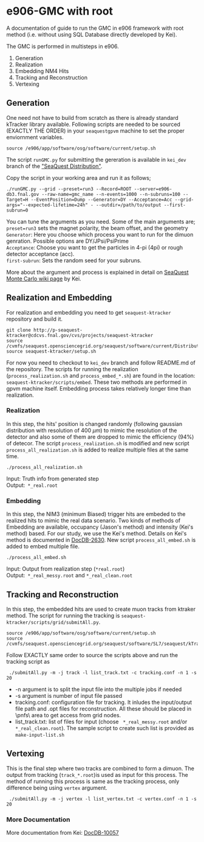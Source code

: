 # e906-GMC with root
A documentation of guide to run the GMC in e906 framework with root method (i.e. without using SQL Database directly developed by Kei). 

The GMC is performed in multisteps in e906.
1. Generation
2. Realization
3. Embedding NM4 Hits
4. Tracking and Reconstruction
5. Vertexing

## Generation

One need not have to build from scratch as there is already standard kTracker library available. Following scripts are needed to be sourced (EXACTLY THE ORDER) in your `seaquestgpvm` machine to set the proper enviornment variables.

```
source /e906/app/software/osg/software/current/setup.sh
``` 

The script `runGMC.py` for submitting the gereration is available in `kei_dev` branch of the ["SeaQuest Distribution"](https://cdcvs.fnal.gov/redmine/projects/seaquest-ktracker/repository/revisions/kei_dev/show). 

Copy the script in your working area and run it as follows;
```
./runGMC.py --grid --preset=run3 --Record=ROOT --server=e906-db3.fnal.gov --raw-name=gmc_name --n-events=1000 --n-subruns=100 --Target=H --EventPosition=Dump --Generator=DY --Acceptance=Acc --grid-args="--expected-lifetime=24h" - --outdir=/path/to/output --first-subrun=0
``` 
You can tune the arguments as you need. Some of the main arguments are;\
`preset=run3` sets the magnet polarity, the beam offset, and the geometry\
`Generator`: Here you choose which process you want to run for the dimuon genration. Possible options are DY/JPsi/PsiPrime\
`Acceptance`: Choose you want to get the particles in 4-pi (4pi) or rough detector acceptance (acc).\
`first-subrun`: Sets the random seed for your subruns.

More about the argument and process is explained in detail on [SeaQuest Monte Carlo wiki page](https://cdcvs.fnal.gov/redmine/projects/seaquest-gmc/wiki/Running_GMC_on_Fermigrid) by Kei.

## Realization and Embedding 

For realization and embedding you need to get `seaquest-ktracker` repository and build it.
```
git clone http://p-seaquest-ktracker@cdcvs.fnal.gov/cvs/projects/seaquest-ktracker
source /cvmfs/seaquest.opensciencegrid.org/seaquest/software/current/Distribution/setup/setup.sh
source seaquest-ktracker/setup.sh
``` 
For now you need to checkout to `kei_dev` branch and follow README.md of the repository. The scripts for running the realization (`process_realization.sh` and `process_embed_*.sh`) are found in the location: `seaquest-ktracker/scripts/embed`. These two methods are performed in gpvm machine itself. Embedding process takes relatively longer time than realization.

### Realization

In this step, the hits' position is changed randomly (following gaussian distribution with resolution of 400 $\mu m$) to mimic the resolution of the detector and also some of them are dropped to mimic the efficiency (94%) of detecor. The script `process_realization.sh` is modified and new script `process_all_realization.sh` is added to realize multiple files at the same time.

```
./process_all_realization.sh
```

Input: Truth info from generated step\
Output:` *_real.root`
 
### Embedding

In this step, the NIM3 (minimum Biased) trigger hits are embeded to the realized hits to mimic the real data scenario. Two kinds of methods of Embedding are available, occupancy (Jason's method) and intensity (Kei's method) based. For our study, we use the Kei's method. Details on Kei's method is documented in [DocDB-2630](https://seaquest-docdb.fnal.gov/cgi-bin/sso/RetrieveFile?docid=2630&filename=messyMC.pdf&version=2). New script `process_all_embed.sh` is added to embed multiple file. 

```
./process_all_embed.sh
```

Input: Output from realization step (`*real.root`)\
Output:` *_real_messy.root` and `*_real_clean.root`

## Tracking and Reconstruction

In this step, the embedded hits are used to create muon tracks from ktraker method. The script for running the tracking is `seaquest-ktracker/scripts/grid/submitAll.py`.  

```
source /e906/app/software/osg/software/current/setup.sh
source /cvmfs/seaquest.opensciencegrid.org/seaquest/software/SL7/seaquest/kTrackerRun5/setup.sh
```

Follow EXACTLY same order to source the scripts above and run the tracking script as

```
 ./submitAll.py -m -j track -l list_track.txt -c tracking.conf -n 1 -s 20
```
- -n argument is to split the input file into the multiple jobs if needed
- -s argument is number of input file passed
- tracking.conf: configuration file for tracking. It inludes the input/output file path and .opt files for reconstruction. All these should be placed in \pnfs\ area to get access from grid nodes.
- list\_track.txt: list of files for input (choose ` *_real_messy.root` and/or `*_real_clean.root`). The sample script to create such list is provided as `make-input-list.sh`

 
## Vertexing
This is the final step where two tracks are combined to form a dimuon. The output from tracking (`track_*.root`)is used as input for this process. The method of running this process is same as the tracking process, only difference being using `vertex` argument.

```
 ./submitAll.py -m -j vertex -l list_vertex.txt -c vertex.conf -n 1 -s 20
```
### More Documentation
More documentation from Kei: [DocDB-10057](https://seaquest-docdb.fnal.gov/cgi-bin/sso/RetrieveFile?docid=10057&filename=2022-06-28%20.pdf&version=3)
